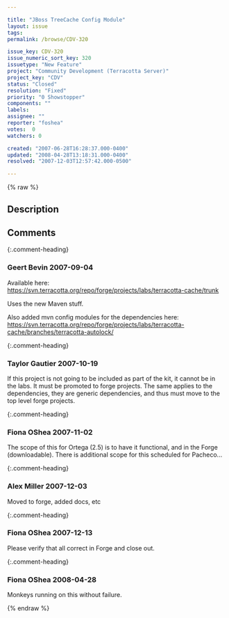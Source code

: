 ```yaml
---

title: "JBoss TreeCache Config Module"
layout: issue
tags: 
permalink: /browse/CDV-320

issue_key: CDV-320
issue_numeric_sort_key: 320
issuetype: "New Feature"
project: "Community Development (Terracotta Server)"
project_key: "CDV"
status: "Closed"
resolution: "Fixed"
priority: "0 Showstopper"
components: ""
labels: 
assignee: ""
reporter: "foshea"
votes:  0
watchers: 0

created: "2007-06-28T16:28:37.000-0400"
updated: "2008-04-28T13:18:31.000-0400"
resolved: "2007-12-03T12:57:42.000-0500"

---
```




{% raw %}



## Description

<div markdown="1" class="description">



</div>

## Comments


{:.comment-heading}
### **Geert Bevin** <span class="date">2007-09-04</span>

<div markdown="1" class="comment">

Available here:
https://svn.terracotta.org/repo/forge/projects/labs/terracotta-cache/trunk

Uses the new Maven stuff.

Also added mvn config modules for the dependencies here:
https://svn.terracotta.org/repo/forge/projects/labs/terracotta-cache/branches/terracotta-autolock/


</div>


{:.comment-heading}
### **Taylor Gautier** <span class="date">2007-10-19</span>

<div markdown="1" class="comment">

If this project is not going to be included as part of the kit, it cannot be in the labs.  It must be promoted to forge projects.  The same applies to the dependencies, they are generic dependencies, and thus must move to the top level forge projects.

</div>


{:.comment-heading}
### **Fiona OShea** <span class="date">2007-11-02</span>

<div markdown="1" class="comment">

The scope of this for Ortega (2.5) is to have it functional, and in the Forge (downloadable).  There is additional scope for this scheduled for Pacheco...

</div>


{:.comment-heading}
### **Alex Miller** <span class="date">2007-12-03</span>

<div markdown="1" class="comment">

Moved to forge, added docs, etc

</div>


{:.comment-heading}
### **Fiona OShea** <span class="date">2007-12-13</span>

<div markdown="1" class="comment">

Please verify that all correct in Forge and close out.

</div>


{:.comment-heading}
### **Fiona OShea** <span class="date">2008-04-28</span>

<div markdown="1" class="comment">

Monkeys running on this without failure.

</div>



{% endraw %}
